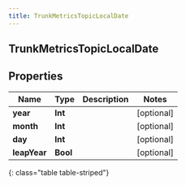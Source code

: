 ```yaml
---
title: TrunkMetricsTopicLocalDate
---
```

## TrunkMetricsTopicLocalDate

## Properties

|Name | Type | Description | Notes|
|------------ | ------------- | ------------- | -------------|
| **year** | **Int** |  | [optional] |
| **month** | **Int** |  | [optional] |
| **day** | **Int** |  | [optional] |
| **leapYear** | **Bool** |  | [optional] |
{: class="table table-striped"}


